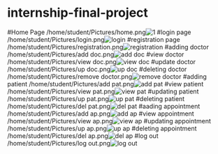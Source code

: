 # internship-final-project
#Home Page
/home/student/Pictures/home.png![1](https://user-images.githubusercontent.com/84972427/126635937-d5d4184b-29ae-4301-af30-ba500737fda0.png)
#login page
/home/student/Pictures/login.png![login](https://user-images.githubusercontent.com/84972427/126636188-0e84a002-b02d-4b8b-85f3-745b1ff8a733.png)
#registration page
/home/student/Pictures/registration.png![registration](https://user-images.githubusercontent.com/84972427/126636297-eb70c2fc-ca27-4ed9-89a0-b7cf8bc4e1d8.png)
#adding doctor
/home/student/Pictures/add doc.png![add doc](https://user-images.githubusercontent.com/84972427/126638405-ebd5729d-3581-490c-910c-a6a54e7aab90.png)
#view doctor
/home/student/Pictures/view doc.png![view doc](https://user-images.githubusercontent.com/84972427/126638508-ae4efe52-af7e-45bd-9f05-4f18571091a7.png)
#update doctor
/home/student/Pictures/up doc.png![up doc](https://user-images.githubusercontent.com/84972427/126638598-e23b07d4-fe1e-4849-94ff-3297cd84cee2.png)
#deleting doctor
/home/student/Pictures/remove doctor.png![remove doctor](https://user-images.githubusercontent.com/84972427/126638699-22929c45-4e54-47dc-bea2-104a0af730ed.png)
#adding patient
/home/student/Pictures/add pat.png![add pat](https://user-images.githubusercontent.com/84972427/126638795-c7207232-4668-40ae-8f68-b46ae153c4ec.png)
#view patient
/home/student/Pictures/view pat.png![view pat](https://user-images.githubusercontent.com/84972427/126638877-c2eb346c-5a5d-4901-bd3c-2d3f69bb04d9.png)
#updating patient
/home/student/Pictures/up pat.png![up pat](https://user-images.githubusercontent.com/84972427/126638955-11ca8742-61c6-49c6-9e45-87b65e6d6510.png)
#deleting patient
/home/student/Pictures/del pat.png![del pat](https://user-images.githubusercontent.com/84972427/126639036-4531b8c0-f69a-4959-afea-e3af01961c52.png)
#aading appointment
/home/student/Pictures/add ap.png![add ap](https://user-images.githubusercontent.com/84972427/126639185-7506e97e-7c69-48e3-9c07-9db5f32577ca.png)
#view appointment
/home/student/Pictures/view ap.png![view ap](https://user-images.githubusercontent.com/84972427/126639271-b63fc8db-b372-42d2-be27-8b0af80973c1.png)
#updating appointment
/home/student/Pictures/up ap.png![up ap](https://user-images.githubusercontent.com/84972427/126639364-b39e6bdc-6704-4889-bc3e-656e107c8fc3.png)
#deleting appointment
/home/student/Pictures/del ap.png![del ap](https://user-images.githubusercontent.com/84972427/126639467-4656d473-bdd2-4e16-84d5-023469334397.png)
#log out
/home/student/Pictures/log out.png![log out](https://user-images.githubusercontent.com/84972427/126639773-6398027a-4383-44a3-aecd-51b446334728.png)




